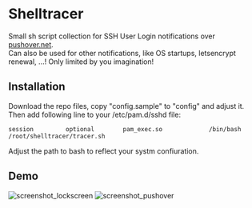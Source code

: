 # Shelltracer
Small sh script collection for SSH User Login notifications over [pushover.net](https://pushover.net/).  
Can also be used for other notifications, like OS startups, letsencrypt renewal, ...! Only limited by you imagination!

## Installation
Download the repo files, copy "config.sample" to "config" and adjust it. 
Then add following line to your /etc/pam.d/sshd file:
```
session         optional        pam_exec.so             /bin/bash /root/shelltracer/tracer.sh
```
Adjust the path to bash to reflect your systm confiuration.

## Demo

![screenshot_lockscreen](https://cloud.githubusercontent.com/assets/3774136/18708456/2b20a088-7ffb-11e6-9381-ac06e43553ab.png)
![screenshot_pushover](https://cloud.githubusercontent.com/assets/3774136/18708455/2b206ffa-7ffb-11e6-898a-dbe5c7ad2d03.png)

